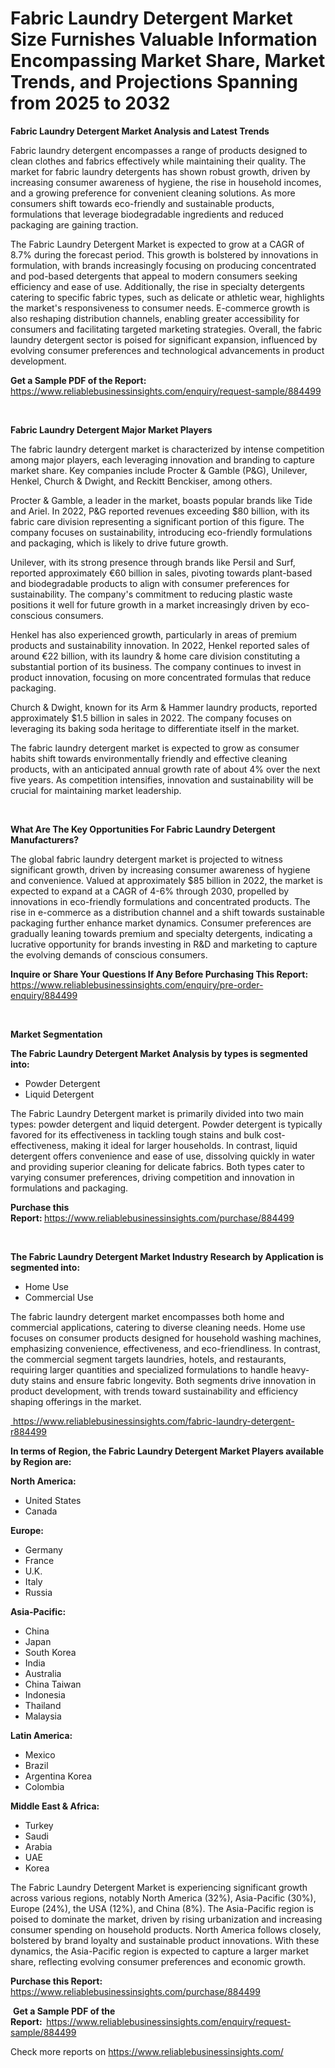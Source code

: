 <p><h1>Fabric Laundry Detergent Market Size Furnishes Valuable Information Encompassing Market Share, Market Trends, and Projections Spanning from 2025 to 2032</h1></p><p><strong>Fabric Laundry Detergent Market Analysis and Latest Trends</strong></p>
<p><p>Fabric laundry detergent encompasses a range of products designed to clean clothes and fabrics effectively while maintaining their quality. The market for fabric laundry detergents has shown robust growth, driven by increasing consumer awareness of hygiene, the rise in household incomes, and a growing preference for convenient cleaning solutions. As more consumers shift towards eco-friendly and sustainable products, formulations that leverage biodegradable ingredients and reduced packaging are gaining traction.</p><p>The Fabric Laundry Detergent Market is expected to grow at a CAGR of 8.7% during the forecast period. This growth is bolstered by innovations in formulation, with brands increasingly focusing on producing concentrated and pod-based detergents that appeal to modern consumers seeking efficiency and ease of use. Additionally, the rise in specialty detergents catering to specific fabric types, such as delicate or athletic wear, highlights the market's responsiveness to consumer needs. E-commerce growth is also reshaping distribution channels, enabling greater accessibility for consumers and facilitating targeted marketing strategies. Overall, the fabric laundry detergent sector is poised for significant expansion, influenced by evolving consumer preferences and technological advancements in product development.</p></p>
<p><strong>Get a Sample PDF of the Report:&nbsp;</strong> <a href="https://www.reliablebusinessinsights.com/enquiry/request-sample/884499?utm_campaign=2752&utm_medium=2&utm_source=Github&utm_content=ia&utm_term=04042025&utm_id=fabric-laundry-detergent">https://www.reliablebusinessinsights.com/enquiry/request-sample/884499</a></p>
<p>&nbsp;</p>
<p><strong>Fabric Laundry Detergent Major Market Players</strong></p>
<p><p>The fabric laundry detergent market is characterized by intense competition among major players, each leveraging innovation and branding to capture market share. Key companies include Procter & Gamble (P&G), Unilever, Henkel, Church & Dwight, and Reckitt Benckiser, among others.</p><p>Procter & Gamble, a leader in the market, boasts popular brands like Tide and Ariel. In 2022, P&G reported revenues exceeding $80 billion, with its fabric care division representing a significant portion of this figure. The company focuses on sustainability, introducing eco-friendly formulations and packaging, which is likely to drive future growth.</p><p>Unilever, with its strong presence through brands like Persil and Surf, reported approximately €60 billion in sales, pivoting towards plant-based and biodegradable products to align with consumer preferences for sustainability. The company's commitment to reducing plastic waste positions it well for future growth in a market increasingly driven by eco-conscious consumers.</p><p>Henkel has also experienced growth, particularly in areas of premium products and sustainability innovation. In 2022, Henkel reported sales of around €22 billion, with its laundry & home care division constituting a substantial portion of its business. The company continues to invest in product innovation, focusing on more concentrated formulas that reduce packaging.</p><p>Church & Dwight, known for its Arm & Hammer laundry products, reported approximately $1.5 billion in sales in 2022. The company focuses on leveraging its baking soda heritage to differentiate itself in the market.</p><p>The fabric laundry detergent market is expected to grow as consumer habits shift towards environmentally friendly and effective cleaning products, with an anticipated annual growth rate of about 4% over the next five years. As competition intensifies, innovation and sustainability will be crucial for maintaining market leadership.</p></p>
<p>&nbsp;</p>
<p><strong>What Are The Key Opportunities For Fabric Laundry Detergent Manufacturers?</strong></p>
<p><p>The global fabric laundry detergent market is projected to witness significant growth, driven by increasing consumer awareness of hygiene and convenience. Valued at approximately $85 billion in 2022, the market is expected to expand at a CAGR of 4-6% through 2030, propelled by innovations in eco-friendly formulations and concentrated products. The rise in e-commerce as a distribution channel and a shift towards sustainable packaging further enhance market dynamics. Consumer preferences are gradually leaning towards premium and specialty detergents, indicating a lucrative opportunity for brands investing in R&D and marketing to capture the evolving demands of conscious consumers.</p></p>
<p><strong>Inquire or Share Your Questions If Any Before Purchasing This Report:</strong> <a href="https://www.reliablebusinessinsights.com/enquiry/pre-order-enquiry/884499?utm_campaign=2752&utm_medium=2&utm_source=Github&utm_content=ia&utm_term=04042025&utm_id=fabric-laundry-detergent">https://www.reliablebusinessinsights.com/enquiry/pre-order-enquiry/884499</a></p>
<p>&nbsp;</p>
<p><strong>Market Segmentation</strong></p>
<p><strong>The Fabric Laundry Detergent Market Analysis by types is segmented into:</strong></p>
<p><ul><li>Powder Detergent</li><li>Liquid Detergent</li></ul></p>
<p><p>The Fabric Laundry Detergent market is primarily divided into two main types: powder detergent and liquid detergent. Powder detergent is typically favored for its effectiveness in tackling tough stains and bulk cost-effectiveness, making it ideal for larger households. In contrast, liquid detergent offers convenience and ease of use, dissolving quickly in water and providing superior cleaning for delicate fabrics. Both types cater to varying consumer preferences, driving competition and innovation in formulations and packaging.</p></p>
<p><strong>Purchase this Report:&nbsp;</strong><a href="https://www.reliablebusinessinsights.com/purchase/884499?utm_campaign=2752&utm_medium=2&utm_source=Github&utm_content=ia&utm_term=04042025&utm_id=fabric-laundry-detergent">https://www.reliablebusinessinsights.com/purchase/884499</a></p>
<p>&nbsp;</p>
<p><strong>The Fabric Laundry Detergent Market Industry Research by Application is segmented into:</strong></p>
<p><ul><li>Home Use</li><li>Commercial Use</li></ul></p>
<p><p>The fabric laundry detergent market encompasses both home and commercial applications, catering to diverse cleaning needs. Home use focuses on consumer products designed for household washing machines, emphasizing convenience, effectiveness, and eco-friendliness. In contrast, the commercial segment targets laundries, hotels, and restaurants, requiring larger quantities and specialized formulations to handle heavy-duty stains and ensure fabric longevity. Both segments drive innovation in product development, with trends toward sustainability and efficiency shaping offerings in the market.</p></p>
<p><a href="https://www.reliablebusinessinsights.com/fabric-laundry-detergent-r884499?utm_campaign=2752&utm_medium=2&utm_source=Github&utm_content=ia&utm_term=04042025&utm_id=fabric-laundry-detergent">&nbsp;https://www.reliablebusinessinsights.com/fabric-laundry-detergent-r884499</a></p>
<p><strong>In terms of Region, the Fabric Laundry Detergent Market Players available by Region are:</strong></p>
<p>
    <p> <strong> North America: </strong>
        <ul>
            <li>United States</li>
            <li>Canada</li>
        </ul>
        </p> 
    <p> <strong> Europe: </strong>
        <ul>
            <li>Germany</li>
            <li>France</li>
            <li>U.K.</li>
            <li>Italy</li>
            <li>Russia</li>
        </ul>
        </p> 
    <p> <strong> Asia-Pacific: </strong>
        <ul>
            <li>China</li>
            <li>Japan</li>
            <li>South Korea</li>
            <li>India</li>
            <li>Australia</li>
            <li>China Taiwan</li>
            <li>Indonesia</li>
            <li>Thailand</li>
            <li>Malaysia</li>
        </ul>
        </p> 
    <p> <strong> Latin America: </strong>
        <ul>
            <li>Mexico</li>
            <li>Brazil</li>
            <li>Argentina Korea</li>
            <li>Colombia</li>
        </ul>
        </p> 
    <p> <strong> Middle East & Africa: </strong>
        <ul>
            <li>Turkey</li>
            <li>Saudi</li>
            <li>Arabia</li>
            <li>UAE</li>
            <li>Korea</li>
        </ul>
    </p>
    </p>
<p><p>The Fabric Laundry Detergent Market is experiencing significant growth across various regions, notably North America (32%), Asia-Pacific (30%), Europe (24%), the USA (12%), and China (8%). The Asia-Pacific region is poised to dominate the market, driven by rising urbanization and increasing consumer spending on household products. North America follows closely, bolstered by brand loyalty and sustainable product innovations. With these dynamics, the Asia-Pacific region is expected to capture a larger market share, reflecting evolving consumer preferences and economic growth.</p></p>
<p><strong>Purchase this Report: </strong><a href="https://www.reliablebusinessinsights.com/purchase/884499?utm_campaign=2752&utm_medium=2&utm_source=Github&utm_content=ia&utm_term=04042025&utm_id=fabric-laundry-detergent">https://www.reliablebusinessinsights.com/purchase/884499</a></p>
<p>&nbsp;<strong>Get a Sample PDF of the Report:&nbsp;&nbsp;</strong><a href="https://www.reliablebusinessinsights.com/enquiry/request-sample/884499?utm_campaign=2752&utm_medium=2&utm_source=Github&utm_content=ia&utm_term=04042025&utm_id=fabric-laundry-detergent">https://www.reliablebusinessinsights.com/enquiry/request-sample/884499</a></p>
<p><strong></strong></p>
<p>Check more reports on <a href="https://www.reliablebusinessinsights.com/?utm_campaign=2752&utm_medium=2&utm_source=Github&utm_content=ia&utm_term=04042025&utm_id=fabric-laundry-detergent">https://www.reliablebusinessinsights.com/</a></p>